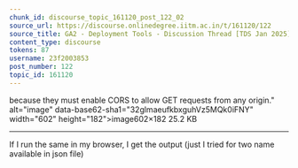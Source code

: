 ```yaml
---
chunk_id: discourse_topic_161120_post_122_02
source_url: https://discourse.onlinedegree.iitm.ac.in/t/161120/122
source_title: GA2 - Deployment Tools - Discussion Thread [TDS Jan 2025]
content_type: discourse
tokens: 87
username: 23f2003853
post_number: 122
topic_id: 161120
---
```


 because they must enable CORS to allow GET requests from any origin." alt="image" data-base62-sha1="32glmaeufkbxguhVz5MQk0iFNY" width="602" height="182">image602×182 25.2 KB

---

If I run the same in my browser, I get the output (just I tried for two name available in json file)
